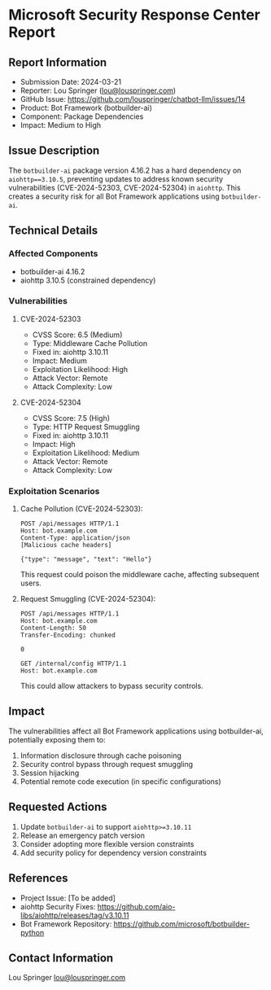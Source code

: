 # Microsoft Security Response Center Report

## Report Information
- Submission Date: 2024-03-21
- Reporter: Lou Springer (lou@louspringer.com)
- GitHub Issue: https://github.com/louspringer/chatbot-llm/issues/14
- Product: Bot Framework (botbuilder-ai)
- Component: Package Dependencies
- Impact: Medium to High

## Issue Description
The `botbuilder-ai` package version 4.16.2 has a hard dependency on `aiohttp==3.10.5`, preventing updates to address known security vulnerabilities (CVE-2024-52303, CVE-2024-52304) in `aiohttp`. This creates a security risk for all Bot Framework applications using `botbuilder-ai`.

## Technical Details

### Affected Components
- botbuilder-ai 4.16.2
- aiohttp 3.10.5 (constrained dependency)

### Vulnerabilities

1. CVE-2024-52303
   - CVSS Score: 6.5 (Medium)
   - Type: Middleware Cache Pollution
   - Fixed in: aiohttp 3.10.11
   - Impact: Medium
   - Exploitation Likelihood: High
   - Attack Vector: Remote
   - Attack Complexity: Low

2. CVE-2024-52304
   - CVSS Score: 7.5 (High)
   - Type: HTTP Request Smuggling
   - Fixed in: aiohttp 3.10.11
   - Impact: High
   - Exploitation Likelihood: Medium
   - Attack Vector: Remote
   - Attack Complexity: Low

### Exploitation Scenarios

1. Cache Pollution (CVE-2024-52303):
   ```http
   POST /api/messages HTTP/1.1
   Host: bot.example.com
   Content-Type: application/json
   [Malicious cache headers]

   {"type": "message", "text": "Hello"}
   ```
   This request could poison the middleware cache, affecting subsequent users.

2. Request Smuggling (CVE-2024-52304):
   ```http
   POST /api/messages HTTP/1.1
   Host: bot.example.com
   Content-Length: 50
   Transfer-Encoding: chunked

   0

   GET /internal/config HTTP/1.1
   Host: bot.example.com
   ```
   This could allow attackers to bypass security controls.

## Impact
The vulnerabilities affect all Bot Framework applications using botbuilder-ai, potentially exposing them to:
1. Information disclosure through cache poisoning
2. Security control bypass through request smuggling
3. Session hijacking
4. Potential remote code execution (in specific configurations)

## Requested Actions
1. Update `botbuilder-ai` to support `aiohttp>=3.10.11`
2. Release an emergency patch version
3. Consider adopting more flexible version constraints
4. Add security policy for dependency version constraints

## References
- Project Issue: [To be added]
- aiohttp Security Fixes: https://github.com/aio-libs/aiohttp/releases/tag/v3.10.11
- Bot Framework Repository: https://github.com/microsoft/botbuilder-python

## Contact Information
Lou Springer
lou@louspringer.com 
